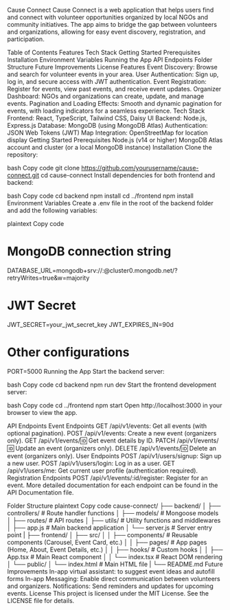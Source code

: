 Cause Connect
Cause Connect is a web application that helps users find and connect with volunteer opportunities organized by local NGOs and community initiatives. The app aims to bridge the gap between volunteers and organizations, allowing for easy event discovery, registration, and participation.


Table of Contents
Features
Tech Stack
Getting Started
Prerequisites
Installation
Environment Variables
Running the App
API Endpoints
Folder Structure
Future Improvements
License
Features
Event Discovery: Browse and search for volunteer events in your area.
User Authentication: Sign up, log in, and secure access with JWT authentication.
Event Registration: Register for events, view past events, and receive event updates.
Organizer Dashboard: NGOs and organizations can create, update, and manage events.
Pagination and Loading Effects: Smooth and dynamic pagination for events, with loading indicators for a seamless experience.
Tech Stack
Frontend: React, TypeScript, Tailwind CSS, Daisy UI
Backend: Node.js, Express.js
Database: MongoDB (using MongoDB Atlas)
Authentication: JSON Web Tokens (JWT)
Map Integration: OpenStreetMap for location display
Getting Started
Prerequisites
Node.js (v14 or higher)
MongoDB Atlas account and cluster (or a local MongoDB instance)
Installation
Clone the repository:

bash
Copy code
git clone https://github.com/yourusername/cause-connect.git
cd cause-connect
Install dependencies for both frontend and backend:

bash
Copy code
cd backend
npm install
cd ../frontend
npm install
Environment Variables
Create a .env file in the root of the backend folder and add the following variables:

plaintext
Copy code
# MongoDB connection string
DATABASE_URL=mongodb+srv://<username>:<password>@cluster0.mongodb.net/<your-database>?retryWrites=true&w=majority

# JWT Secret
JWT_SECRET=your_jwt_secret_key
JWT_EXPIRES_IN=90d

# Other configurations
PORT=5000
Running the App
Start the backend server:

bash
Copy code
cd backend
npm run dev
Start the frontend development server:

bash
Copy code
cd ../frontend
npm start
Open http://localhost:3000 in your browser to view the app.

API Endpoints
Event Endpoints
GET /api/v1/events: Get all events (with optional pagination).
POST /api/v1/events: Create a new event (organizers only).
GET /api/v1/events/:id: Get event details by ID.
PATCH /api/v1/events/:id: Update an event (organizers only).
DELETE /api/v1/events/:id: Delete an event (organizers only).
User Endpoints
POST /api/v1/users/signup: Sign up a new user.
POST /api/v1/users/login: Log in as a user.
GET /api/v1/users/me: Get current user profile (authentication required).
Registration Endpoints
POST /api/v1/events/:id/register: Register for an event.
More detailed documentation for each endpoint can be found in the API Documentation file.

Folder Structure
plaintext
Copy code
cause-connect/
├── backend/
│   ├── controllers/          # Route handler functions
│   ├── models/               # Mongoose models
│   ├── routes/               # API routes
│   ├── utils/                # Utility functions and middlewares
│   ├── app.js                # Main backend application
│   └── server.js             # Server entry point
|
├── frontend/
│   ├── src/
│   │   ├── components/       # Reusable components (Carousel, Event Card, etc.)
│   │   ├── pages/            # App pages (Home, About, Event Details, etc.)
│   │   ├── hooks/            # Custom hooks
│   │   ├── App.tsx           # Main React component
│   │   └── index.tsx         # React DOM rendering
│   └── public/
│       └── index.html        # Main HTML file
|
└── README.md
Future Improvements
In-app virtual assistant: to suggest event ideas and autofill forms
In-app Messaging: Enable direct communication between volunteers and organizers.
Notifications: Send reminders and updates for upcoming events.
License
This project is licensed under the MIT License. See the LICENSE file for details.

